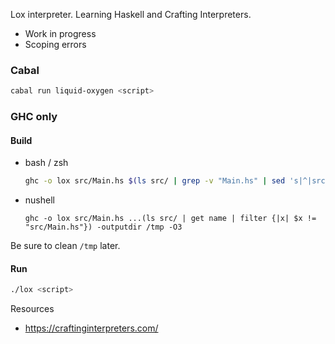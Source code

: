 Lox interpreter.
Learning Haskell and Crafting Interpreters.

- Work in progress
- Scoping errors

### Cabal
```sh
cabal run liquid-oxygen <script>
```

### GHC only

#### Build

- bash / zsh
  ```sh
  ghc -o lox src/Main.hs $(ls src/ | grep -v "Main.hs" | sed 's|^|src/|') -outputdir /tmp -O3
  ```

- nushell
  ```nushell
  ghc -o lox src/Main.hs ...(ls src/ | get name | filter {|x| $x != "src/Main.hs"}) -outputdir /tmp -O3
  ```

Be sure to clean `/tmp` later.

#### Run
```sh
./lox <script>
```

Resources
- https://craftinginterpreters.com/
